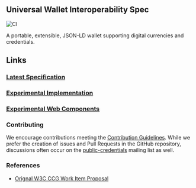 ## Universal Wallet Interoperability Spec

![CI](https://github.com/w3c-ccg/universal-wallet-interop-spec/workflows/CI/badge.svg)

A portable, extensible, JSON-LD wallet supporting digital currencies and credentials.

## Links

### [Latest Specification](https://w3c-ccg.github.io/universal-wallet-interop-spec/)

### [Experimental Implementation](./packages/universal-wallet)

### [Experimental Web Components](https://material-did.com/?path=/story/components-universal-wallet-wallet--unlocked)

### Contributing

We encourage contributions meeting the [Contribution
Guidelines](CONTRIBUTING.md). While we prefer the creation of issues
and Pull Requests in the GitHub repository, discussions often occur
on the
[public-credentials](http://lists.w3.org/Archives/Public/public-credentials/)
mailing list as well.

### References

- [Orignal W3C CCG Work Item Proposal](https://lists.w3.org/Archives/Public/public-credentials/2020Jun/0158.html)
